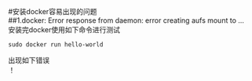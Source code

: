 #安装docker容易出现的问题  
##1.docker: Error response from daemon: error creating aufs   mount to ...  
安装完docker使用如下命令进行测试  
```
sudo docker run hello-world
```
出现如下错误  
！[](https://github.com/AlbertKisa/AutowareAuto/blob/main/img/aufs_mount.png)